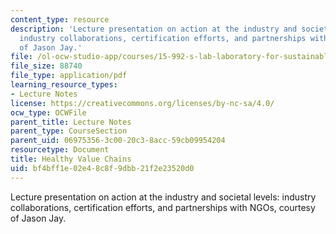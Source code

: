 ```yaml
---
content_type: resource
description: 'Lecture presentation on action at the industry and societal levels:
  industry collaborations, certification efforts, and partnerships with NGOs, courtesy
  of Jason Jay.'
file: /ol-ocw-studio-app/courses/15-992-s-lab-laboratory-for-sustainable-business-spring-2008/bf4bff1e02e48c8f9dbb21f2e23520d0_lec_20.pdf
file_size: 88740
file_type: application/pdf
learning_resource_types:
- Lecture Notes
license: https://creativecommons.org/licenses/by-nc-sa/4.0/
ocw_type: OCWFile
parent_title: Lecture Notes
parent_type: CourseSection
parent_uid: 06975356-3c00-20c3-8acc-59cb09954204
resourcetype: Document
title: Healthy Value Chains
uid: bf4bff1e-02e4-8c8f-9dbb-21f2e23520d0
---
```

Lecture presentation on action at the industry and societal levels: industry collaborations, certification efforts, and partnerships with NGOs, courtesy of Jason Jay.